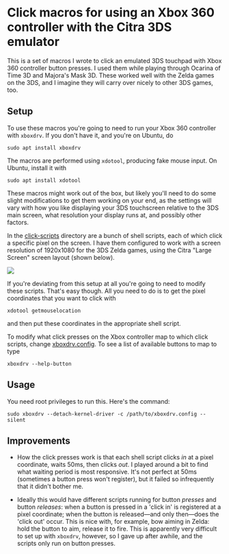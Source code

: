 # Click macros for using an Xbox 360 controller with the Citra 3DS emulator

This is a set of macros I wrote to click an emulated 3DS touchpad with Xbox 360 controller button presses. I used them while playing through Ocarina of Time 3D and Majora's Mask 3D. These worked well with the Zelda games on the 3DS, and I imagine they will carry over nicely to other 3DS games, too.

## Setup

To use these macros you're going to need to run your Xbox 360 controller with `xboxdrv`. If you don't have it, and you're on Ubuntu, do

```
sudo apt install xboxdrv
```

The macros are performed using `xdotool`, producing fake mouse input. On Ubuntu, install it with

```
sudo apt install xdotool
```

These macros might work out of the box, but likely you'll need to do some slight modifications to get them working on your end, as the settings will vary with how you like displaying your 3DS touchscreen relative to the 3DS main screen, what resolution your display runs at, and possibly other factors.

In the [click-scripts](click-scripts) directory are a bunch of shell scripts, each of which click a specific pixel on the screen. I have them configured to work with a screen resolution of 1920x1080 for the 3DS Zelda games, using the Citra "Large Screen" screen layout (shown below).

![](https://i.imgur.com/yDAOTfg.png)

If you're deviating from this setup at all you're going to need to modify these scripts. That's easy though. All you need to do is to get the pixel coordinates that you want to click with

```
xdotool getmouselocation
```

and then put these coordinates in the appropriate shell script.

To modify what click presses on the Xbox controller map to which click scripts, change [xboxdrv.config](xboxdrv.config). To see a list of available buttons to map to type

```
xboxdrv --help-button
```

## Usage

You need root privileges to run this. Here's the command:

```
sudo xboxdrv --detach-kernel-driver -c /path/to/xboxdrv.config --silent
```

## Improvements

- How the click presses work is that each shell script clicks *in* at a pixel coordinate, waits 50ms, then clicks *out*. I played around a bit to find what waiting period is most responsive. It's not perfect at 50ms (sometimes a button press won't register), but it failed so infrequently that it didn't bother me.

- Ideally this would have different scripts running for button *presses* and button *releases*: when a button is pressed in a 'click in' is registered at a pixel coordinate; when the button is released—and only then—does the 'click out' occur. This is nice with, for example, bow aiming in Zelda: hold the button to aim, release it to fire. This is apparently very difficult to set up with `xboxdrv`, however, so I gave up after awhile, and the scripts only run on button presses.
